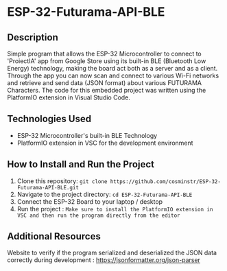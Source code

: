 # ESP-32-Futurama-API-BLE

## Description

Simple program that allows the ESP-32 Microcontroller to connect to 'ProiectIA' app from Google Store using its built-in BLE (Bluetooth Low Energy) technology, making the board act both as a server and as a client. Through the app you can now scan and connect to various Wi-Fi networks and retrieve and send data (JSON format) about various FUTURAMA Characters. The code for this embedded project was written using the PlatformIO extension in Visual Studio Code.

## Technologies Used

- ESP-32 Microcontroller's built-in BLE Technology
- PlatformIO extension in VSC for the development environment

## How to Install and Run the Project

1. Clone this repository: `git clone https://github.com/cosminstr/ESP-32-Futurama-API-BLE.git`
2. Navigate to the project directory: `cd ESP-32-Futurama-API-BLE`
3. Connect the ESP-32 Board to your laptop / desktop
4. Run the project : `Make sure to install the PlatformIO extension in VSC and then run the program directly from the editor`

## Additional Resources

Website to verify if the program serialized and deserialized the JSON data correctly during development : https://jsonformatter.org/json-parser



